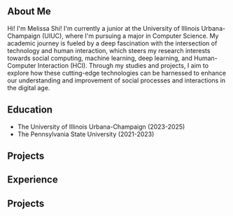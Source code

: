## About Me
Hi! I'm Melissa Shi! I'm currently a junior at the University of Illinois Urbana-Champaign (UIUC), where I'm pursuing a major in Computer Science. My academic journey is fueled by a deep fascination with the intersection of technology and human interaction, which steers my research interests towards social computing, machine learning, deep learning, and Human-Computer Interaction (HCI). Through my studies and projects, I aim to explore how these cutting-edge technologies can be harnessed to enhance our understanding and improvement of social processes and interactions in the digital age. 

## Education
- The University of Illinois Urbana-Champaign (2023-2025)								       		
- The Pennsylvania State University (2021-2023)	 			        		

  
## Projects

## Experience


## Projects

